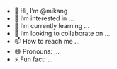 - 👋 Hi, I’m @mikang
- 👀 I’m interested in ...
- 🌱 I’m currently learning ...
- 💞️ I’m looking to collaborate on ...
- 📫 How to reach me ...
- 😄 Pronouns: ...
- ⚡ Fun fact: ...

<!---
mickeejacobe/mickeejacobe is a ✨ special ✨ repository because its `README.md` (this file) appears on your GitHub profile.
You can click the Preview link to take a look at your changes.
--->
